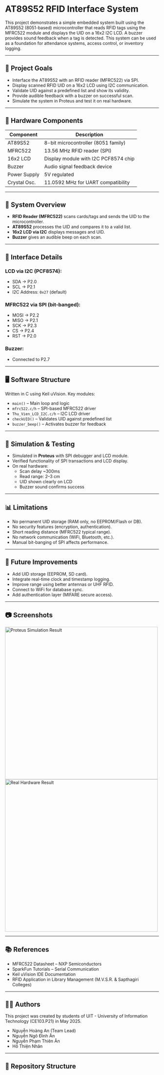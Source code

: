 # AT89S52 RFID Interface System

This project demonstrates a simple embedded system built using the AT89S52 (8051-based) microcontroller that reads RFID tags using the MFRC522 module and displays the UID on a 16x2 I2C LCD. A buzzer provides sound feedback when a tag is detected. This system can be used as a foundation for attendance systems, access control, or inventory logging.

---

## 📌 Project Goals

- Interface the AT89S52 with an RFID reader (MFRC522) via SPI.
- Display scanned RFID UID on a 16x2 LCD using I2C communication.
- Validate UID against a predefined list and show its validity.
- Provide audible feedback with a buzzer on successful scan.
- Simulate the system in Proteus and test it on real hardware.

---

## 🧩 Hardware Components

| Component      | Description                          |
|----------------|--------------------------------------|
| AT89S52        | 8-bit microcontroller (8051 family)  |
| MFRC522        | 13.56 MHz RFID reader (SPI)          |
| 16x2 LCD       | Display module with I2C PCF8574 chip |
| Buzzer         | Audio signal feedback device         |
| Power Supply   | 5V regulated                         |
| Crystal Osc.   | 11.0592 MHz for UART compatibility   |

---

## 📐 System Overview

- **RFID Reader (MFRC522)** scans cards/tags and sends the UID to the microcontroller.
- **AT89S52** processes the UID and compares it to a valid list.
- **16x2 LCD via I2C** displays messages and UID.
- **Buzzer** gives an audible beep on each scan.

---

## 🔌 Interface Details

### LCD via I2C (PCF8574):
- SDA → P2.0  
- SCL → P2.1  
- I2C Address: `0x27` (default)

### MFRC522 via SPI (bit-banged):
- MOSI → P2.2  
- MISO → P2.1  
- SCK  → P2.3  
- CS   → P2.4  
- RST  → P2.0  

### Buzzer:
- Connected to P2.7

---

## 🖥️ Software Structure

Written in C using Keil uVision. Key modules:

- `main()` – Main loop and logic
- `mfrc522.c/h` – SPI-based MFRC522 driver
- `Thu_Vien_LCD_I2C.c/h` – I2C LCD driver
- `checkUID()` – Validates UID against predefined list
- `buzzer_beep()` – Activates buzzer for feedback

---

## 🧪 Simulation & Testing

- Simulated in **Proteus** with SPI debugger and LCD module.
- Verified functionality of SPI transactions and LCD display.
- On real hardware:
  - Scan delay ~300ms
  - Read range: 2–3 cm
  - UID shown clearly on LCD
  - Buzzer sound confirms success

---

## 📊 Limitations

- No permanent UID storage (RAM only, no EEPROM/Flash or DB).
- No security features (encryption, authentication).
- Short reading distance (MFRC522 typical range).
- No network communication (WiFi, Bluetooth, etc.).
- Manual bit-banging of SPI affects performance.

---

## 🚀 Future Improvements

- Add UID storage (EEPROM, SD card).
- Integrate real-time clock and timestamp logging.
- Improve range using better antennas or UHF RFID.
- Connect to WiFi for database sync.
- Add authentication layer (MIFARE secure access).

---

## 📷 Screenshots

<img src="https://github.com/NguyenAn080105/at89s52_rfid/assets/demo-proteus.png" alt="Proteus Simulation Result" width="500"/>
<img src="https://github.com/NguyenAn080105/at89s52_rfid/assets/demo-hardware.jpg" alt="Real Hardware Result" width="500"/>

---

## 📚 References

- MFRC522 Datasheet – NXP Semiconductors  
- SparkFun Tutorials – Serial Communication  
- Keil uVision IDE Documentation  
- RFID Application in Library Management (M.V.S.R. & Sapthagiri Colleges)

---

## 🧑‍💻 Authors

This project was created by students of UIT - University of Information Technology (CE103.P21) in May 2025.

- Nguyễn Hoàng An (Team Lead)
- Nguyễn Ngô Đình Ân
- Nguyễn Phạm Thiên Ân
- Hồ Thiện Nhân

---

## 📁 Repository Structure

